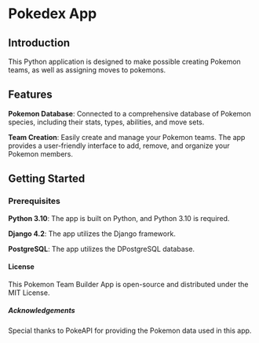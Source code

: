 # Pokedex App

## Introduction

This Python application is designed to make possible creating Pokemon teams, as well as assigning moves to pokemons.

## Features

 **Pokemon Database**: Connected to a comprehensive database of Pokemon species, including their stats, types, abilities, and move sets.

 **Team Creation**: Easily create and manage your Pokemon teams. The app provides a user-friendly interface to add, remove, and organize your Pokemon members.


## Getting Started

### Prerequisites

 **Python 3.10**: The app is built on Python, and Python 3.10 is required. 

 **Django 4.2**: The app utilizes the Django framework.

 **PostgreSQL**: The app utilizes the DPostgreSQL database.




#### License
This Pokemon Team Builder App is open-source and distributed under the MIT License.

##### Acknowledgements
Special thanks to PokeAPI for providing the Pokemon data used in this app.
